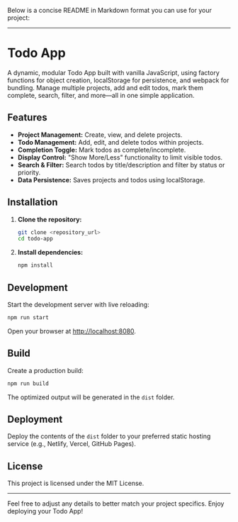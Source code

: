 Below is a concise README in Markdown format you can use for your project:

---

# Todo App

A dynamic, modular Todo App built with vanilla JavaScript, using factory functions for object creation, localStorage for persistence, and webpack for bundling. Manage multiple projects, add and edit todos, mark them complete, search, filter, and more—all in one simple application.

## Features

- **Project Management:** Create, view, and delete projects.
- **Todo Management:** Add, edit, and delete todos within projects.
- **Completion Toggle:** Mark todos as complete/incomplete.
- **Display Control:** "Show More/Less" functionality to limit visible todos.
- **Search & Filter:** Search todos by title/description and filter by status or priority.
- **Data Persistence:** Saves projects and todos using localStorage.

## Installation

1. **Clone the repository:**
   ```bash
   git clone <repository_url>
   cd todo-app
   ```
2. **Install dependencies:**
   ```bash
   npm install
   ```

## Development

Start the development server with live reloading:
```bash
npm run start
```
Open your browser at [http://localhost:8080](http://localhost:8080).

## Build

Create a production build:
```bash
npm run build
```
The optimized output will be generated in the `dist` folder.

## Deployment

Deploy the contents of the `dist` folder to your preferred static hosting service (e.g., Netlify, Vercel, GitHub Pages).

## License

This project is licensed under the MIT License.

---

Feel free to adjust any details to better match your project specifics. Enjoy deploying your Todo App!